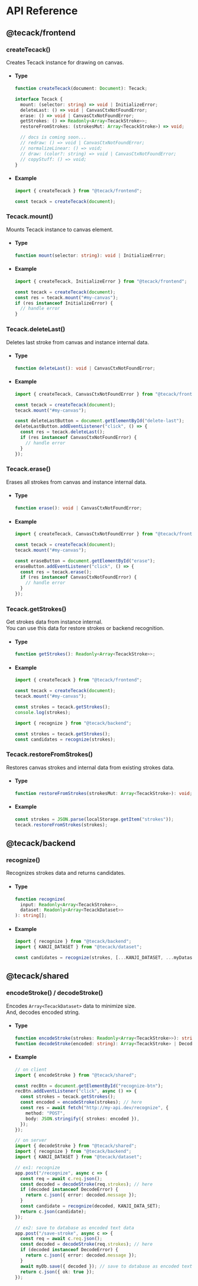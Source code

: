 # API Reference

## @tecack/frontend

### createTecack()

Creates Tecack instance for drawing on canvas.

- #### Type

  ```ts
  function createTecack(document: Document): Tecack;

  interface Tecack {
    mount: (selector: string) => void | InitializeError;
    deleteLast: () => void | CanvasCtxNotFoundError;
    erase: () => void | CanvasCtxNotFoundError;
    getStrokes: () => Readonly<Array<TecackStroke>>;
    restoreFromStrokes: (strokesMut: Array<TecackStroke>) => void;

    // docs is coming soon...
    // redraw: () => void | CanvasCtxNotFoundError;
    // normalizeLinear: () => void;
    // draw: (color?: string) => void | CanvasCtxNotFoundError;
    // copyStuff: () => void;
  }
  ```

- #### Example

  ```ts
  import { createTecack } from "@tecack/frontend";

  const tecack = createTecack(document);
  ```

### Tecack.mount()

Mounts Tecack instance to canvas element.

- #### Type

  ```ts
  function mount(selector: string): void | InitializeError;
  ```

- #### Example

  ```ts
  import { createTecack, InitializeError } from "@tecack/frontend";

  const tecack = createTecack(document);
  const res = tecack.mount("#my-canvas");
  if (res instanceof InitializeError) {
    // handle error
  }
  ```

### Tecack.deleteLast()

Deletes last stroke from canvas and instance internal data.

- #### Type

  ```ts
  function deleteLast(): void | CanvasCtxNotFoundError;
  ```

- #### Example

  ```ts
  import { createTecack, CanvasCtxNotFoundError } from "@tecack/frontend";

  const tecack = createTecack(document);
  tecack.mount("#my-canvas");

  const deleteLastButton = document.getElementById("delete-last");
  deleteLastButton.addEventListener("click", () => {
    const res = tecack.deleteLast();
    if (res instanceof CanvasCtxNotFoundError) {
      // handle error
    }
  });
  ```

### Tecack.erase()

Erases all strokes from canvas and instance internal data.

- #### Type

  ```ts
  function erase(): void | CanvasCtxNotFoundError;
  ```

- #### Example

  ```ts
  import { createTecack, CanvasCtxNotFoundError } from "@tecack/frontend";

  const tecack = createTecack(document);
  tecack.mount("#my-canvas");

  const eraseButton = document.getElementById("erase");
  eraseButton.addEventListener("click", () => {
    const res = tecack.erase();
    if (res instanceof CanvasCtxNotFoundError) {
      // handle error
    }
  });
  ```

### Tecack.getStrokes()

Get strokes data from instance internal.  
You can use this data for restore strokes or backend recognition.

- #### Type

  ```ts
  function getStrokes(): Readonly<Array<TecackStroke>>;
  ```

- #### Example

  ```ts
  import { createTecack } from "@tecack/frontend";

  const tecack = createTecack(document);
  tecack.mount("#my-canvas");

  const strokes = tecack.getStrokes();
  console.log(strokes);
  ```

  ```ts
  import { recognize } from "@tecack/backend";

  const strokes = tecack.getStrokes();
  const candidates = recognize(strokes);
  ```

### Tecack.restoreFromStrokes()

Restores canvas strokes and internal data from existing strokes data.

- #### Type

  ```ts
  function restoreFromStrokes(strokesMut: Array<TecackStroke>): void;
  ```

- #### Example

  ```ts
  const strokes = JSON.parse(localStorage.getItem("strokes"));
  tecack.restoreFromStrokes(strokes);
  ```

## @tecack/backend

### recognize()

Recognizes strokes data and returns candidates.

- #### Type

  <!-- prettier-ignore -->
  ```ts
  function recognize(
    input: Readonly<Array<TecackStroke>>, 
    dataset: Readonly<Array<TecackDataset>>
  ): string[];
  ```

- #### Example

  ```ts
  import { recognize } from "@tecack/backend";
  import { KANJI_DATASET } from "@tecack/dataset";

  const candidates = recognize(strokes, [...KANJI_DATASET, ...myDataset]);
  ```

## @tecack/shared

### encodeStroke() / decodeStroke()

Encodes `Array<TecackDataset>` data to minimize size.  
And, decodes encoded string.

- #### Type

  ```ts
  function encodeStroke(strokes: Readonly<Array<TecackStroke>>): string;
  function decodeStroke(encoded: string): Array<TecackStroke> | DecodeError;
  ```

- #### Example

  ```ts
  // on client
  import { encodeStroke } from "@tecack/shared";

  const recBtn = document.getElementById("recognize-btn");
  recBtn.addEventListener("click", async () => {
    const strokes = tecack.getStrokes();
    const encoded = encodeStroke(strokes); // here
    const res = await fetch("http://my-api.dev/recognize", {
      method: "POST",
      body: JSON.stringify({ strokes: encoded }),
    });
  });
  ```

  ```ts
  // on server
  import { decodeStroke } from "@tecack/shared";
  import { recognize } from "@tecack/backend";
  import { KANJI_DATASET } from "@tecack/dataset";

  // ex1: recognize
  app.post("/recognize", async c => {
    const req = await c.req.json();
    const decoded = decodeStroke(req.strokes); // here
    if (decoded instanceof DecodeError) {
      return c.json({ error: decoded.message });
    }
    const candidate = recognize(decoded, KANJI_DATA_SET);
    return c.json(candidate);
  });

  // ex2: save to database as encoded text data
  app.post("/save-stroke", async c => {
    const req = await c.req.json();
    const decoded = decodeStroke(req.strokes); // here
    if (decoded instanceof DecodeError) {
      return c.json({ error: decoded.message });
    }
    await myDb.save({ decoded }); // save to database as encoded text data
    return c.json({ ok: true });
  });
  ```

